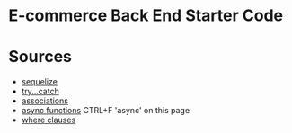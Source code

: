 # E-commerce Back End Starter Code


# Sources
* [sequelize](https://sequelize.org/docs/v6/getting-started/)
* [try...catch](https://developer.mozilla.org/en-US/docs/Web/JavaScript/Reference/Statements/try...catch)
* [associations](https://sequelize.org/docs/v6/core-concepts/assocs/)
* [async functions](https://www.npmjs.com/package/mysql2) CTRL+F 'async' on this page
* [where clauses](https://sequelize.org/docs/v6/core-concepts/model-querying-basics/)
